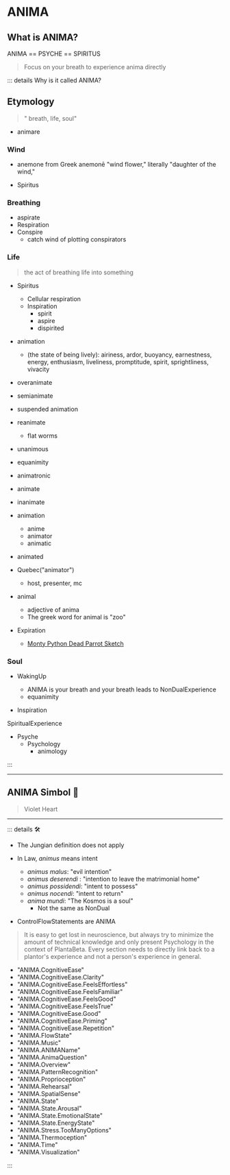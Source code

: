 <script setup>
import ElementGroupIkon from '/vue/ElementGroupIkon.vue'
</script>

# <div class="d-flex justify-center text-h1"><anima>ANIMA</anima></div>

<ElementGroupIkon imageSource='/Ikon/Anima_Ikon.png' />

## What is <anima>ANIMA</anima>?

ANIMA == PSYCHE == SPIRITUS

> Focus on your breath to experience anima directly

::: details Why is it called <anima>ANIMA</anima>?

## Etymology

> " breath, life, soul"

- animare

### <anima>Wind</anima>

- <anima>anemo</anima>ne from Greek anemonē "wind flower," literally "daughter of the wind,"

- Spiritus

### <anima>Breath</anima>ing

- aspirate
- Re<anima>spir</anima>ation
- Con<anima>spir</anima>e
    - catch <anima>wind</anima> of plotting con<anima>spir</anima>ators

### Life

> the act of breathing life into something

- Spiritus
    - Cellular respiration
    - In<anima>spir</anima>ation
        - <anima>spir</anima>it
        - a<anima>spir</anima>e
        - di<anima>spir</anima>ited

- <anima>anima</anima>tion
    - (the state of being lively): airiness, ardor, buoyancy, earnestness, energy, enthusiasm, liveliness, promptitude, spirit, sprightliness, vivacity

- over<anima>anima</anima>te
- semi<anima>anima</anima>te
- suspended <anima>anima</anima>tion
- re<anima>anima</anima>te
    - flat worms
- un<anima>animo</anima>us
- equ<anima>animi</anima>ty
- <anima>anima</anima>tronic
- <anima>anima</anima>te
- in<anima>anima</anima>te
- <anima>anima</anima>tion
    - <anima>anime</anima>
    - <anima>anima</anima>tor
    - <anima>anima</anima>tic
- <anima>anima</anima>ted
- Quebec("<anima>anima</anima>tor")
    - host, presenter, mc
- <anima>anima</anima>l
    - adjective of anima
    - The greek word for animal is "zoo"
- E<anima>xpir</anima>ation
    - [Monty Python Dead Parrot Sketch](https://youtu.be/4vuW6tQ0218?t=147)

### <anima>Soul</anima>

- WakingUp
    - ANIMA is your breath and your breath leads to NonDualExperience
    - equanimity

- In<anima>spir</anima>ation

<anima>Spir</anima>itualExperience

- Psyche
    - Psychology
        - animology

:::

---

## <anima>ANIMA Simbol</anima> 💜

> Violet Heart

---

<!-- =================================================== -->
<!-- =================================================== -->
<!-- =================================================== -->
<!-- =================================================== -->
<!-- =================================================== -->
::: details 🛠

- The Jungian definition does not apply

- In Law, *animus* means intent
    - *animus malus*: "evil intention"
    - *animus deserendi* : "intention to leave the matrimonial home"
    - *animus possidendi*: "intent to possess"
    - *animus nocendi*: "intent to return"
    - *anima mundi*: "The Kosmos is a soul"
        - Not the same as NonDual

- ControlFlowStatements are ANIMA

> It is easy to get lost in neuroscience, but always try to minimize the amount of technical knowledge and only present Psychology in the context of PlantaBeta. Every section needs to directly link back to a plantor's experience and not a person's experience in general.

- "ANIMA.CognitiveEase"
- "ANIMA.CognitiveEase.Clarity"
- "ANIMA.CognitiveEase.FeelsEffortless"
- "ANIMA.CognitiveEase.FeelsFamiliar"
- "ANIMA.CognitiveEase.FeelsGood"
- "ANIMA.CognitiveEase.FeelsTrue"
- "ANIMA.CognitiveEase.Good"
- "ANIMA.CognitiveEase.Priming"
- "ANIMA.CognitiveEase.Repetition"
- "ANIMA.FlowState"
- "ANIMA.Music"
- "ANIMA.ANIMAName"
- "ANIMA.AnimaQuestion"
- "ANIMA.Overview"
- "ANIMA.PatternRecognition"
- "ANIMA.Proprioception"
- "ANIMA.Rehearsal"
- "ANIMA.SpatialSense"
- "ANIMA.State"
- "ANIMA.State.Arousal"
- "ANIMA.State.EmotionalState"
- "ANIMA.State.EnergyState"
- "ANIMA.Stress.TooManyOptions"
- "ANIMA.Thermoception"
- "ANIMA.Time"
- "ANIMA.Visualization"

:::
